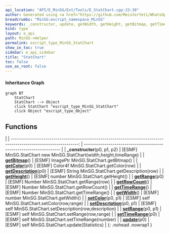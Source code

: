 ```yaml
---
api_location: "API/E_MinSG/Ext/Tools/E_StatChart.cpp:23:30"
author: Generated using <a href="https://github.com/MeisterYeti/WhatsUpDoc">WhatsUpDoc</a>
breadcrumbs: "MinSG:escript_namespace_MinSG"
keywords: _constructor, update, getWidth, getHeight, getBitmap, getTimeRange, setTimeRange, getRowCount, getDescription, setDescription, getRange, setRange, getColor, setColor
kind: type
layout: e_api
path: MinSG->Helper
permalink: escript_type_MinSG_StatChart
show_in_toc: true
sidebar: e_api_sidebar
title: "StatChart"
toc: false
use_as_root: false
---
```


#### Inheritance Graph

```mermaid
graph BT
	StatChart
	StatChart --> Object
	click StatChart "escript_type_MinSG_StatChart"
	click Object "escript_type_Object"
```

## Functions

|
| ---------------------------------------------------------------------------------------------------------------: | ------------------------------------------------------------------ | 
| **_constructor**(p0, p1, p2)                                                                                     | [ESMF] MinSG.StatChart new MinSG.StatChart(width,height,timeRange) | 
| **[getBitmap](classMinSG_1_1StatChart#classMinSG_1_1StatChart_1a850dafd0680f63f21af67a2d761e0fbc)**()            | [ESMF] ImagePtr MinSG.StatChart.getBitmap()                        | 
| **[getColor](classMinSG_1_1StatChart#classMinSG_1_1StatChart_1ab4ba802844f41560af7156d1ea917d49)**(p0)           | [ESMF] Color4f MinSG.StatChart.getColor(row)                       | 
| **[getDescription](classMinSG_1_1StatChart#classMinSG_1_1StatChart_1a914010c58a220d824184af0fbaafffbc)**(p0)     | [ESMF] String MinSG.StatChart.getDescription(row)                  | 
| **[getHeight](classMinSG_1_1StatChart#classMinSG_1_1StatChart_1ac648535257c3bd3c772c52064bab08b6)**()            | [ESMF] number MinSG.StatChart.getHeight()                          | 
| **[getRange](classMinSG_1_1StatChart#classMinSG_1_1StatChart_1a2a69537aef58a5dc018d0b0a9d5d190e)**(p0)           | [ESMF] Number MinSG.StatChart.getRange(row)                        | 
| **[getRowCount](classMinSG_1_1StatChart#classMinSG_1_1StatChart_1a221e2f1e3b2b04ede640e0cd9c0e4394)**()          | [ESMF] Number MinSG.StatChart.getRowCount()                        | 
| **[getTimeRange](classMinSG_1_1StatChart#classMinSG_1_1StatChart_1a28a726cfeebe419e3b694721617337af)**()         | [ESMF] Number MinSG.StatChart.getTimeRange()                       | 
| **[getWidth](classMinSG_1_1StatChart#classMinSG_1_1StatChart_1a4a2b3ce90333b7635ef7db3ac343182d)**()             | [ESMF] number MinSG.StatChart.getWidth()                           | 
| **[setColor](classMinSG_1_1StatChart#classMinSG_1_1StatChart_1aeed461ad2d1b693dad1063f5a2225a1a)**(p0, p1)       | [ESMF] self MinSG.StatChart.setColor(row,range)                    | 
| **[setDescription](classMinSG_1_1StatChart#classMinSG_1_1StatChart_1aa30706c4dbaba8ed9f0f747d789f3984)**(p0, p1) | [ESMF] self MinSG.StatChart.setDescription(row,description)        | 
| **[setRange](classMinSG_1_1StatChart#classMinSG_1_1StatChart_1a6994b9b51f44aa9811ce48a5e562da2f)**(p0, p1)       | [ESMF] self MinSG.StatChart.setRange(row,range)                    | 
| **[setTimeRange](classMinSG_1_1StatChart#classMinSG_1_1StatChart_1a73f3651415355da677fe108326f9a093)**(p0)       | [ESMF] self MinSG.StatChart.setTimeRange(number)                   | 
| **[update](classMinSG_1_1StatChart#classMinSG_1_1StatChart_1ab24dcbea881936e075ba0396a2ffee2f)**(p0)             | [ESMF] self MinSG.StatChart.update(Statistics)                     | 
{: .nohead .nowrap1 }

